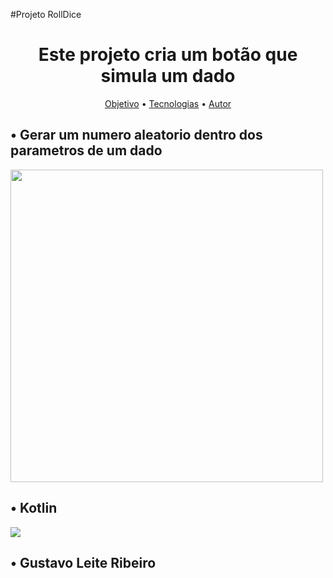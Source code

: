 #Projeto RollDice
<h1 align="center">Este projeto cria um botão que simula um dado</h1>
<p align="center">
 <a href="#objetivo">Objetivo</a> • 
 <a href="#tecnologias">Tecnologias</a> • 
 <a href="#autor">Autor</a>
</p>

<h2 id="Objetivo">• Gerar um numero aleatorio dentro dos parametros de um dado</h2>
<img src="https://user-images.githubusercontent.com/125610281/227069521-ce770b17-4697-423e-9e53-36f7b3856fc4.png" width="500px" heigth="500px">


<h2 id="Tecnologias">• Kotlin</h2>
<img src="https://img.shields.io/static/v1?label=Kotlin&DiceRolle=Rocketseat&color=7159c1&style=for-the-badge&logo=ghost"/>

<h2 id="Autor">• Gustavo Leite Ribeiro</h2>
